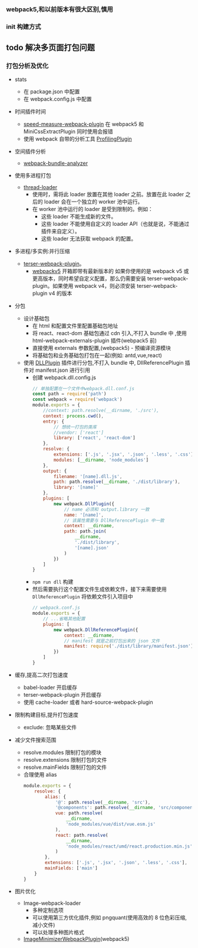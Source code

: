 ### webpack5,和以前版本有很大区别,慎用

### init 构建方式

## todo 解决多页面打包问题

### 打包分析及优化

-   stats
    -   在 package.json 中配置
    -   在 webpack.config.js 中配置
-   时间插件时间
    -   [speed-measure-webpack-plugin](https://github.com/stephencookdev/speed-measure-webpack-plugin) 在 webpack5 和 MiniCssExtractPlugin 同时使用会报错
    -   使用 webpack 自带的分析工具 [ProfilingPlugin](https://webpack.js.org/plugins/profiling-plugin/#root)
-   空间插件分析
    -   [webpack-bundle-analyzer](https://github.com/webpack-contrib/webpack-bundle-analyzer)
-   使用多进程打包
    -   [thread-loader](https://github.com/webpack-contrib/thread-loader)
        -   使用时，需将此 loader 放置在其他 loader 之前。放置在此 loader 之后的 loader 会在一个独立的 worker 池中运行。
        -   在 worker 池中运行的 loader 是受到限制的。例如：
            -   这些 loader 不能生成新的文件。
            -   这些 loader 不能使用自定义的 loader API（也就是说，不能通过插件来自定义）。
            -   这些 loader 无法获取 webpack 的配置。
-   多进程/多实例:并行压缩
    -   [terser-webpack-plugin](https://github.com/webpack-contrib/terser-webpack-plugin/actions)。
        -   [webpackv5](https://webpack.docschina.org/plugins/terser-webpack-plugin/#root) 开箱即带有最新版本的 如果你使用的是 webpack v5 或更高版本，同时希望自定义配置，那么仍需要安装 terser-webpack-plugin。如果使用 webpack v4，则必须安装 terser-webpack-plugin v4 的版本
-   分包

    -   设计基础包
        -   在 html 和配置文件里配置基础包地址
        -   将 react、react-dom 基础包通过 cdn 引入,不打入 bundle 中 ,使用 html-webpack-externals-plugin 插件(webpack5 前)
        -   直接使用 externals 参数配置,(webpack5) - 预编译资源模块
        -   将基础包和业务基础包打包在一起(例如: antd,vue,react)
    -   使用 [DLLPlugin](https://webpack.docschina.org/plugins/dll-plugin#root) 插件进行分包,不打入 bundle 中, DIIReferencePlugin 插件对 manifest.json 进行引用
        -   创建 webpack.dll.config.js
            ```javascript
            // 单独配置在一个文件中webpack.dll.conf.js
            const path = require('path')
            const webpack = require('webpack')
            module.exports = {
            	//context: path.resolve(__dirname, './src'),
            	context: process.cwd(),
            	entry: {
            		// 想统一打包的类库
            		//vendor: ['react']
            		library: ['react', 'react-dom']
            	},
            	resolve: {
            		extensions: ['.js', '.jsx', '.json', '.less', '.css'],
            		modules: [__dirname, 'node_modules']
            	},
            	output: {
            		filename: '[name].dll.js',
            		path: path.resolve(__dirname, './dist/library'),
            		library: '[name]'
            	},
            	plugins: [
            		new webpack.DllPlugin({
            			// name 必须和 output.library 一致
            			name: '[name]',
            			// 该属性需要与 DllReferencePlugin 中一致
            			context: __dirname,
            			path: path.join(
            				__dirname,
            				'./dist/library',
            				'[name].json'
            			)
            		})
            	]
            }
            ```
        -   `npm run dll` 构建
        -   然后需要执行这个配置文件生成依赖文件，接下来需要使用 `DllReferencePlugin` 将依赖文件引入项目中
            ```javascript
            // webpack.conf.js
            module.exports = {
            	// ...省略其他配置
            	plugins: [
            		new webpack.DllReferencePlugin({
            			context: __dirname,
            			// manifest 就是之前打包出来的 json 文件
            			manifest: require('./dist/library/manifest.json')
            		})
            	]
            }
            ```

-   缓存,提高二次打包速度
    -   babel-loader 开启缓存
    -   terser-webpack-plugin 开启缓存
    -   使用 cache-loader 或者 hard-source-webpack-plugin
-   限制构建目标,提升打包速度
    -   exclude: 忽略某些文件
-   减少文件搜索范围
    -   resolve.modules 限制打包的模块
    -   resolve.extensions 限制打包的文件
    -   resolve.mainFields 限制打包的文件
    -   合理使用 alias
        ```javascript
        module.exports = {
        	resolve: {
        		alias: {
        			'@': path.resolve(__dirname, 'src'),
        			'@components': path.resolve(__dirname, 'src/components'),
        			vue: path.resolve(
        				__dirname,
        				'node_modules/vue/dist/vue.esm.js'
        			),
        			react: path.resolve(
        				__dirname,
        				'node_modules/react/umd/react.production.min.js'
        			)
        		},
        		extensions: ['.js', '.jsx', '.json', '.less', '.css'],
        		mainFields: ['main']
        	}
        }
        ```
-   图片优化
    -   Image-webpack-loader
        -   多种定制选项
        -   可以使用第三方优化插件,例如 pngquant(使用高效的 8 位色彩压缩,减小文件)
        -   可以处理多种图片格式
    -   [ImageMinimizerWebpackPlugin](https://webpack.docschina.org/plugins/image-minimizer-webpack-plugin/)(webpack5)
